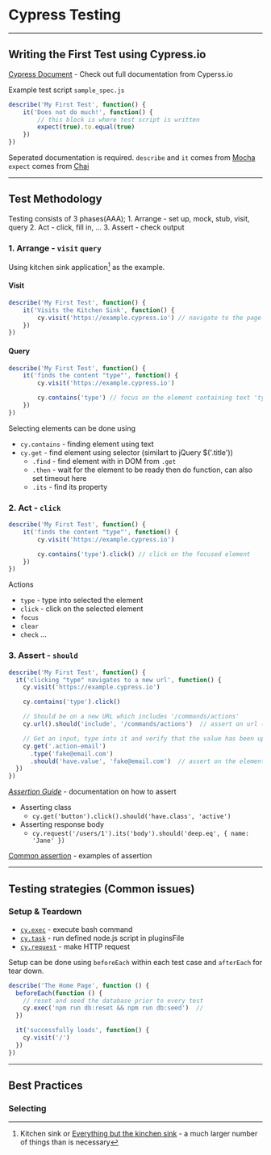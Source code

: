 # Cypress Testing

---

## Writing the First Test using Cypress.io

[Cypress Document](https://docs.cypress.io/guides/getting-started/writing-your-first-test.html) - Check out full documentation from Cyperss.io

Example test script `sample_spec.js`

```javascript
describe('My First Test', function() {
    it('Does not do much!', function() {
        // this block is where test script is written
        expect(true).to.equal(true)
    })
})
```

Seperated documentation is required.
`describe` and `it` comes from [Mocha](https://mochajs.org)
`expect` comes from [Chai](https://www.chaijs.com)

---

## Test Methodology

Testing consists of 3 phases(AAA);
    1. Arrange - set up, mock, stub, visit, query
    2. Act - click, fill in, ...
    3. Assert - check output

### 1. Arrange - `visit` `query`

Using kitchen sink application[^1] as the example.

#### Visit 

```javascript
describe('My First Test', function() {
    it('Visits the Kitchen Sink', function() {
        cy.visit('https://example.cypress.io') // navigate to the page
    })
})
```

#### Query

```javascript
describe('My First Test', function() {
    it('finds the content "type"', function() {
        cy.visit('https://example.cypress.io')

        cy.contains('type') // focus on the element containing text 'type'
    })
})
```

Selecting elements can be done using

- `cy.contains` - finding element using text
- `cy.get` - find element using selector (similart to jQuery $('.title'))
  - `.find` - find element with in DOM from `.get`
  - `.then` - wait for the element to be ready then do function, can also set timeout here
  - `.its` - find its property

### 2. Act - `click`

```javascript
describe('My First Test', function() {
    it('finds the content "type"', function() {
        cy.visit('https://example.cypress.io')

        cy.contains('type').click() // click on the focused element
    })
})
```

Actions

- `type` - type into selected the element
- `click` - click on the selected element
- `focus`
- `clear`
- `check` ...

### 3. Assert - `should`

``` javascript
describe('My First Test', function() {
  it('clicking "type" navigates to a new url', function() {
    cy.visit('https://example.cypress.io')

    cy.contains('type').click()

    // Should be on a new URL which includes '/commands/actions'
    cy.url().should('include', '/commands/actions')  // assert on url (cy.url())

    // Get an input, type into it and verify that the value has been updated
    cy.get('.action-email')
      .type('fake@email.com')
      .should('have.value', 'fake@email.com')  // assert on the element class action email
  })
})
```

[*Assertion Guide*](https://docs.cypress.io/guides/core-concepts/introduction-to-cypress.html#Assertions) - documentation on how to assert

- Asserting class 
  - `cy.get('button').click().should('have.class', 'active')`
- Asserting response body 
  - `cy.request('/users/1').its('body').should('deep.eq', { name: 'Jane' })`

[Common assertion](https://docs.cypress.io/guides/references/assertions.html#Common-Assertions) - examples of assertion

---

## Testing strategies (Common issues)

### Setup & Teardown

- [`cy.exec`](https://docs.cypress.io/api/commands/exec.html) - execute bash command
- [`cy.task`](https://docs.cypress.io/api/commands/task.html) - run defined node.js script in pluginsFile
- [`cy.request`](https://docs.cypress.io/api/commands/request.html) - make HTTP request

Setup can be done using `beforeEach` within each test case and `afterEach` for tear down.

```javascript
describe('The Home Page', function () {
  beforeEach(function () {
    // reset and seed the database prior to every test
    cy.exec('npm run db:reset && npm run db:seed')  // 
  })

  it('successfully loads', function() {
    cy.visit('/')
  })
})
```

---

##  Best Practices

### Selecting 


[^1]: Kitchen sink or [Everything but the kinchen sink](https://dictionary.cambridge.org/dictionary/english/everything-but-except-the-kitchen-sink) - a much larger number of things than is necessary